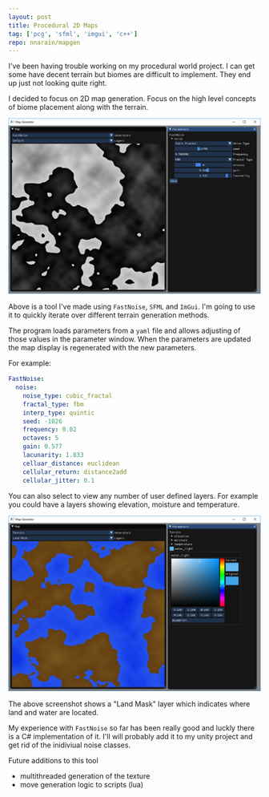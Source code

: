 ```yaml
---
layout: post
title: Procedural 2D Maps
tag: ['pcg', 'sfml', 'imgui', 'c++']
repo: nnarain/mapgen
---
```


I've been having trouble working on my procedural world project. I can get some have decent terrain but biomes are difficult to implement. They end up just not looking quite right.

I decided to focus on 2D map generation. Focus on the high level concepts of biome placement along with the terrain.

![Image not found!](/assets/2018/04/14/cap1.png)

Above is a tool I've made using `FastNoise`, `SFML` and `ImGui`. I'm going to use it to quickly iterate over different terrain generation methods.

The program loads parameters from a `yaml` file and allows adjusting of those values in the parameter window. When the parameters are updated the map display is regenerated with the new parameters.

For example:

```yaml
FastNoise:
  noise:
    noise_type: cubic_fractal
    fractal_type: fbm
    interp_type: quintic
    seed: -1026
    frequency: 0.02
    octaves: 5
    gain: 0.577
    lacunarity: 1.833
    celluar_distance: euclidean
    cellular_return: distance2add
    cellular_jitter: 0.1
```

You can also select to view any number of user defined layers. For example you could have a layers showing elevation, moisture and temperature.

![Image not found!](/assets/2018/04/14/cap2.png)

The above screenshot shows a "Land Mask" layer which indicates where land and water are located.

My experience with `FastNoise` so far has been really good and luckly there is a C# implementation of it. I'll will probably add it to my unity project and get rid of the inidiviual noise classes.


Future additions to this tool

* multithreaded generation of the texture
* move generation logic to scripts (lua)


